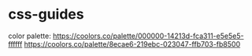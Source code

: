 # css-guides

color palette: https://coolors.co/palette/000000-14213d-fca311-e5e5e5-ffffff
https://coolors.co/palette/8ecae6-219ebc-023047-ffb703-fb8500